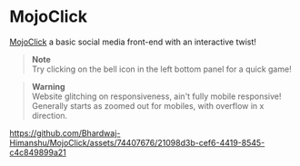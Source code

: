 # MojoClick
[MojoClick](https://bhardwaj-himanshu.github.io/MojoClick/) a basic social media front-end with an interactive twist!

> **Note**  
> Try clicking on the bell icon in the left bottom panel for a quick game!

> **Warning**  
> Website glitching on responsiveness, ain't fully mobile responsive! Generally starts as zoomed out for mobiles, with overflow in x direction.

https://github.com/Bhardwaj-Himanshu/MojoClick/assets/74407676/21098d3b-cef6-4419-8545-c4c849899a21



